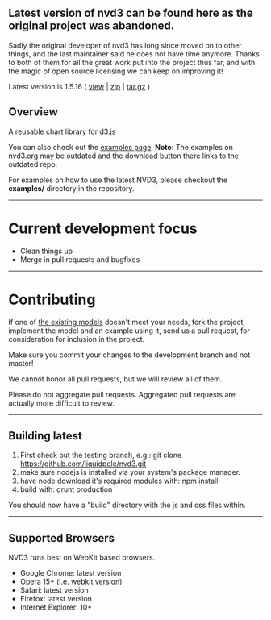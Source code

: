 
## Latest version of nvd3 can be found here as the original project was abandoned.

Sadly the original developer of nvd3 has long since moved on to other things, and the
last maintainer said he does not have time anymore.  Thanks to both of them for all the
great work put into the project thus far, and with the magic of open source licensing
we can keep on improving it!

Latest version is 1.5.16 ( [view](https://github.com/liquidpele/nvd3/tree/1.5.16/build) | [zip](https://github.com/liquidpele/nvd3/zipball/1.5.16) | [tar.gz](https://github.com/liquidpele/nvd3/tarball/1.5.16) )

## Overview
A reusable chart library for d3.js

You can also check out the [examples page](http://nvd3.org/ghpages/examples.html).
**Note:** The examples on nvd3.org may be outdated and the download button there links to the outdated repo.

For examples on how to use the latest NVD3, please checkout the **examples/** directory in the repository.

---

# Current development focus

- Clean things up
- Merge in pull requests and bugfixes

---

# Contributing

If one of [the existing models](https://github.com/liquidpele/nvd3/tree/development/src/models)
doesn't meet your needs, fork the project, implement the model and an example using it,
send us a pull request, for consideration for inclusion in the project.

Make sure you commit your changes to the development branch and not master!

We cannot honor all pull requests, but we will review all of them.

Please do not aggregate pull requests. Aggregated pull requests are actually more difficult to review.

---

## Building latest

1. First check out the testing branch, e.g.:  git clone https://github.com/liquidpele/nvd3.git
2. make sure nodejs is installed via your system's package manager.
3. have node download it's required modules with:  npm install
4. build with:  grunt production

You should now have a "build" directory with the js and css files within.

---

## Supported Browsers
NVD3 runs best on WebKit based browsers.

* Google Chrome: latest version
* Opera 15+ (i.e. webkit version)
* Safari: latest version
* Firefox: latest version
* Internet Explorer: 10+
